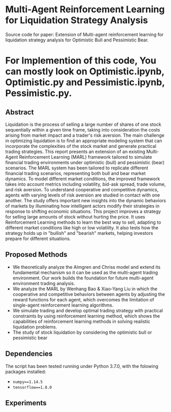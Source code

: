 # Multi-Agent Reinforcement Learning for Liquidation Strategy Analysis

Source code for paper: Extension of Multi-agent reinforcement learning for liquidation strategy analysis for Optimistic Bull and Pessimistic Bear.

# For Implemention of this code, You can mostly look on Optimistic.ipynb, Optimistic.py and Pessimistic.ipynb, Pessimistic.py.

## Abstract

Liquidation is the process of selling a large number of shares of one stock sequentially within a given time frame, taking into consideration the costs arising from market impact and a trader's risk aversion. The main challenge in optimizing liquidation is to find an appropriate modeling system that can incorporate the complexities of the stock market and generate practical trading strategies. This report presents an extension of an existing Multi-Agent Reinforcement Learning (MARL) framework tailored to simulate financial trading environments under optimistic (bull) and pessimistic (bear) scenarios. The MARL system has been tailored to replicate different financial trading scenarios, representing both bull and bear market dynamics. To model different market conditions, the improved framework takes into account metrics including volatility, bid-ask spread, trade volume, and risk aversion. To understand cooperative and competitive dynamics, agents with varying levels of risk aversion are studied in contact with one another. The study offers important new insights into the dynamic behaviors of markets by illuminating how intelligent actors modify their strategies in response to shifting economic situations. This project improves a strategy for selling large amounts of stock without hurting the price. It uses Reinforcement Learning methods to learn the best way to sell, adapting to different market conditions like high or low volatility. It also tests how the strategy holds up in "bullish" and "bearish" markets, helping investors prepare for different situations.

## Proposed Methods

- We theoretically analyze the Almgren and Chriss model and extend its fundamental mechanism so it can be used as the multi-agent trading environment. Our work builds the foundation for future multi-agent environment trading analysis.
- We analyze the MARL by Wenhang Bao & Xiao-Yang Liu in which the cooperative and competitive behaviors between agents by adjusting the reward functions for each agent, which overcomes the limitation of single-agent reinforcement learning algorithms.
- We simulate trading and develop optimal trading strategy with practical constraints by using reinforcement learning method, which shows the capabilities of reinforcement learning methods in solving realistic liquidation problems.
- The study of stock liquidation by considering the optimistic bull or pessimistic bear

## Dependencies

The script has been tested running under Python 3.7.0, with the folowing packages installed:

- `numpy==1.14.5`
- `tensorflow==1.8.0`

## Experiments
